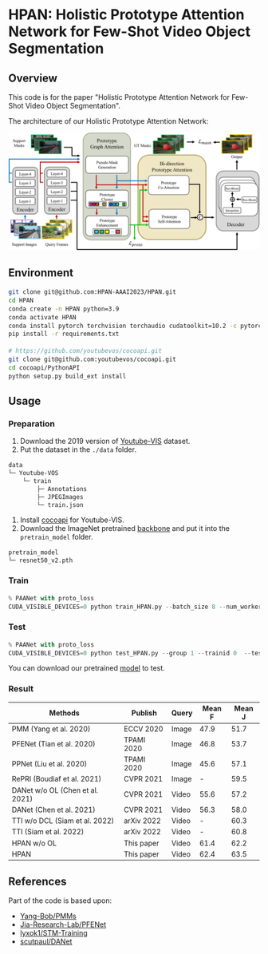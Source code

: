 # HPAN: Holistic Prototype Attention Network for Few-Shot Video Object Segmentation

## Overview

This code is for the paper "Holistic Prototype Attention Network for Few-Shot Video Object Segmentation".

The architecture of our Holistic Prototype Attention Network:

![arch](img/HPAN_arch.png)

## Environment

```sh
git clone git@github.com:HPAN-AAAI2023/HPAN.git
cd HPAN
conda create -n HPAN python=3.9
conda activate HPAN
conda install pytorch torchvision torchaudio cudatoolkit=10.2 -c pytorch
pip install -r requirements.txt

# https://github.com/youtubevos/cocoapi.git
git clone git@github.com:youtubevos/cocoapi.git
cd cocoapi/PythonAPI
python setup.py build_ext install
```

## Usage

### Preparation

1. Download the 2019 version of [Youtube-VIS](https://youtube-vos.org/dataset/vis/) dataset.
2. Put the dataset in the `./data` folder.

```tree
data
└─ Youtube-VOS
    └─ train
        ├─ Annotations
        ├─ JPEGImages
        └─ train.json
```

1. Install [cocoapi](https://github.com/youtubevos/cocoapi) for Youtube-VIS.
2. Download the ImageNet pretrained [backbone](https://drive.google.com/file/d/1PIMA7uG_fcvXUvjDUL7UIVp6KmGdSFKi/view?usp=sharing) and put it into the `pretrain_model` folder.

```tree
pretrain_model
└─ resnet50_v2.pth
```

### Train

```python
% PAANet with proto_loss
CUDA_VISIBLE_DEVICES=0 python train_HPAN.py --batch_size 8 --num_workers 8 --group 1 --trainid 0 --lr 5e-5 --with_prior_mask --with_proto_attn --proto_with_self_attn --proto_per_frame 5 --with_proto_loss
```

### Test

```python
% PAANet with proto_loss
CUDA_VISIBLE_DEVICES=0 python test_HPAN.py --group 1 --trainid 0  --test_num 1 --finetune_idx 1 --test_best --lr 2e-5 --with_prior_mask --with_proto_attn --proto_with_self_attn --proto_per_frame 5 --with_proto_loss
```

You can download our pretrained [model](https://github.com/HPAN-AAAI2023/HPAN/releases/download/pretrained_model/workdir.zip) to test.

### Result

|Methods| Publish| Query| Mean F| Mean J|
|---|---|---|---|---|
|PMM (Yang et al. 2020)| ECCV 2020| Image| 47.9| 51.7|
|PFENet (Tian et al. 2020)| TPAMI 2020| Image| 46.8| 53.7|
|PPNet (Liu et al. 2020)| TPAMI 2020| Image| 45.6| 57.1|
|RePRI (Boudiaf et al. 2021)| CVPR 2021| Image| -| 59.5|
|DANet w/o OL (Chen et al. 2021)| CVPR 2021| Video| 55.6| 57.2|
|DANet (Chen et al. 2021)| CVPR 2021| Video| 56.3| 58.0|
|TTI w/o DCL (Siam et al. 2022)| arXiv 2022| Video| -| 60.3|
|TTI (Siam et al. 2022)| arXiv 2022| Video| -| 60.8|
|HPAN w/o OL| This paper| Video| 61.4| 62.2|
|HPAN| This paper| Video|  62.4| 63.5|

## References

Part of the code is based upon:

+ [Yang-Bob/PMMs](https://github.com/Yang-Bob/PMMs)
+ [Jia-Research-Lab/PFENet](https://github.com/Jia-Research-Lab/PFENet)
+ [lyxok1/STM-Training](https://github.com/lyxok1/STM-Training)
+ [scutpaul/DANet](https://github.com/scutpaul/DANet)
